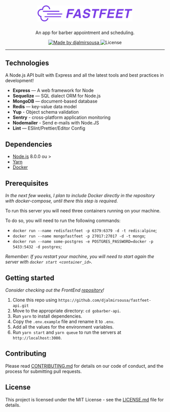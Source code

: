 <h1 align="center">
  <img alt="Fastfeet" title="Fastfeet" src=".github/logo.png" width="300px" />
</h1>

<p align="center">An app for barber appointment and scheduling.</p>


<p align="center">

  <a href="https://github.com/djalmirsousa">
    <img alt="Made by djalmirsousa" src="https://img.shields.io/badge/made%20by-djalmirsousa-%2304D361">
  </a>

  <img alt="License" src="https://img.shields.io/badge/license-MIT-%2304D361">

</p>

<hr />

## Technologies

A Node.js API built with Express and all the latest tools and best practices in development!

-  **Express** — A web framework for Node
-  **Sequelize** — SQL dialect ORM for Node.js
-  **MongoDB** — document-based database
-  **Redis** — key-value data model
-  **Yup** - Object schema validation
-  **Sentry** - cross-platform application monitoring
-  **Nodemailer** - Send e-mails with Node.JS
-  **Lint** — ESlint/Prettier/Editor Config

## Dependencies

- [Node.js](https://nodejs.org/en/) 8.0.0 ou >
- [Yarn](https://yarnpkg.com/pt-BR/docs/install)
- [Docker](https://www.docker.com/)

## Prerequisites

_In the next few weeks, I plan to include Docker directly in the repository with docker-compose, until there this step is required._

To run this server you will need three containers running on your machine.

To do so, you will need to run the following commands:

- `docker run --name redisfastfeet -p 6379:6379 -d -t redis:alpine`;
- `docker run --name mongofastfeet -p 27017:27017 -d -t mongo`;
- `docker run --name some-postgres -e POSTGRES_PASSWORD=docker -p 5433:5432 -d postgres`;

_Remember: If you restart your machine, you will need to start again the server with `docker start <container_id>`._

## Getting started

_Consider checking out the FrontEnd [repository](https://github.com/djalmirsousa/fastfeet-web)!_

1. Clone this repo using `https://github.com/djalmirsousa/fastfeet-api.git`
2. Move to the appropriate directory: `cd gobarber-api`.<br />
3. Run `yarn` to install dependencies.<br />
4. Copy the `.env.example` file and rename it to `.env`.<br/>
5. Add all the values for the environment variables.<br/>
6. Run `yarn start` and `yarn queue` to run the servers at `http://localhost:3000`.

## Contributing

Please read [CONTRIBUTING.md](CONTRIBUTING.md) for details on our code of conduct, and the process for submitting pull requests.

## License

This project is licensed under the MIT License - see the [LICENSE.md](LICENSE.md) file for details.

